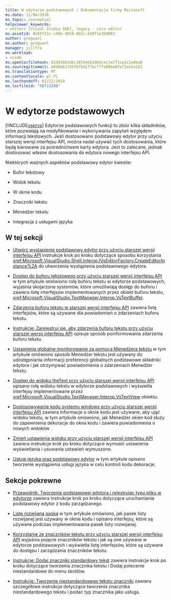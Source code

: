 ```yaml
---
title: W edytorze podstawowych | Dokumentacja firmy Microsoft
ms.date: 11/04/2016
ms.topic: conceptual
helpviewer_keywords:
- editors [Visual Studio SDK], legacy - core editor
ms.assetid: 8265f31c-c45b-4858-882c-6d9f1e3b9083
author: gregvanl
ms.author: gregvanl
manager: jillfra
ms.workload:
- vssdk
ms.openlocfilehash: 81d91603d6c365946b1064cac3a7f1ca3c1e6ba8
ms.sourcegitcommit: b0d8e61745f67bd1f7ecf7fe080a0fe73ac6a181
ms.translationtype: MT
ms.contentlocale: pl-PL
ms.lasthandoff: 02/22/2019
ms.locfileid: "56713298"
---
```

# <a name="inside-the-core-editor"></a>W edytorze podstawowych
[!INCLUDE[vsprvs](../code-quality/includes/vsprvs_md.md)] Edytorze podstawowych funkcji to zbiór kilka składników, które pozwalają na modyfikowanie i wykonywania zapytań względem informacji tekstowych. Jeśli dostosowano podstawowy edytor przy użyciu starszej wersji interfejsu API, można nadal używać tych dostosowania, które będą kierowane za pośrednictwem karty edytora. Jest to zalecane, jednak dostosować własne dostosowania do edytora nowego interfejsu API.

 Niektórych ważnych aspektów podstawowy edytor kwestie:

-   Bufor tekstowy

-   Widok tekstu

-   W oknie kodu

-   Znaczniki tekstu

-   Menedżer tekstu

-   Integracja z usługami języka

## <a name="in-this-section"></a>W tej sekcji
- [Utwórz wystąpienie podstawowy edytor przy użyciu starszej wersji interfejsu API](../extensibility/instantiating-the-core-editor-by-using-the-legacy-api.md) instrukcje krok po kroku dotyczące sposobu korzystania <xref:Microsoft.VisualStudio.Shell.Interop.IVsEditorFactory.CreateEditorInstance%2A> do utworzenia wystąpienia podstawowego edytora.

- [Dostęp do buforu tekstowego przy użyciu starszej wersji interfejsu API](../extensibility/accessing-the-text-buffer-by-using-the-legacy-api.md) w tym artykule omówiono rolę buforu tekstu w edytorze podstawowych, wyjaśnia skojarzone systemów, które umożliwiają dostęp do buforu i zawiera listę interfejsów implementowanych przez obiekt buforu tekstu, <xref:Microsoft.VisualStudio.TextManager.Interop.VsTextBuffer>.

- [Zdarzenia buforu tekstu w starszej wersji interfejsu API](../extensibility/text-buffer-events-in-the-legacy-api.md) zawiera listę interfejsów, które są używane dla powiadomień o zdarzeniach buforu tekstu.

- [Instrukcje: Zarejestruj się, aby zdarzenia buforu tekstu przy użyciu starszej wersji interfejsu API](../extensibility/how-to-register-for-text-buffer-events-with-the-legacy-api.md) opisuje sposób poinformowania zdarzenia buforu tekstu.

- [Ustawienia globalne monitorowanie za pomocą Menedżera tekstu](../extensibility/using-the-text-manager-to-monitor-global-settings.md) w tym artykule omówiono sposób Menedżer tekstu jest używany do udostępniania informacji preferencji globalnych podstawowe składniki edytora i jak otrzymywać powiadomienia o zdarzeniach Menedżer tekstu.

- [Dostęp do widoku theText przy użyciu starszej wersji interfejsu API](../extensibility/accessing-thetext-view-by-using-the-legacy-api.md) opisano rolę widoku tekstu w edytorze podstawowych i wyświetla interfejsy implementowane przez <xref:Microsoft.VisualStudio.TextManager.Interop.VsTextView> obiektu.

- [Dostosowywanie kodu systemu windows przy użyciu starszej wersji interfejsu API](../extensibility/customizing-code-windows-by-using-the-legacy-api.md) zawiera informacje o oknie kodu jest używane, aby ująć widoku tekstu, w tym artykule omówiono, jak Menedżer okien kod służy do zapewnienia dekoracje do okna kodu i zawiera powiadomienia o nowych widoków .

- [Zmień ustawienia widoku przy użyciu starszej wersji interfejsu API](../extensibility/changing-view-settings-by-using-the-legacy-api.md) zawiera instrukcje krok po kroku dotyczące wymusić ustawienia wyświetlania i usuwania ustawień wymuszone.

- [Usługi języka oraz podstawowy edytor](../extensibility/language-services-and-the-core-editor.md) w tym artykule opisano tworzenie wystąpienia usługi języka w celu kontroli kodu dekoracje.

## <a name="related-sections"></a>Sekcje pokrewne
- [Przewodnik: Tworzenie podstawowej edytora i rejestrując typu pliku w edytorze](../extensibility/walkthrough-creating-a-core-editor-and-registering-an-editor-file-type.md) zawiera instrukcje krok po kroku dotyczące uruchamiania podstawowy edytor z kodu zarządzanego.

- [Listę rozwijaną paska](../extensibility/drop-down-bar.md) w tym artykule omówiono, jak pasek listy rozwijanej jest używany w oknie kodu i opisano interfejsy, które są używane podczas implementowania pasek listy rozwijanej.

- [Korzystanie ze znaczników tekstu przy użyciu starszej wersji interfejsu API](../extensibility/using-text-markers-with-the-legacy-api.md) wyjaśnia pojęcie znaczników tekstu i jak są one używane w edytorze podstawowych i wyświetla listę interfejsów, które są używane do dostępu i zarządzania znaczników tekstu.

- [Instrukcje: Dodaj znaczniki standardowy tekst](../extensibility/how-to-add-standard-text-markers.md) zawiera instrukcje krok po kroku dotyczące tworzenia znacznika tekstu i Dodaj polecenie niestandardowe do menu skrótów.

- [Instrukcje: Tworzenie niestandardowego tekstu znaczniki](../extensibility/how-to-create-custom-text-markers.md) zawiera szczegółowe instrukcje dotyczące tworzenia znacznika niestandardowego tekstu i podać typ znacznika jako usługa.